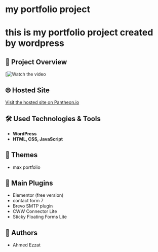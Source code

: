 # my portfolio project

# this is my portfolio project created by wordpress

## 🎥 Project Overview
[![Watch the video](https://youtu.be/SFgUHBZwacA)

## 🌐 Hosted Site
[Visit the hosted site on Pantheon.io](https://dev-my-portfolio-site-201.pantheonsite.io/)

## 🛠️ Used Technologies & Tools
- **WordPress**
- **HTML, CSS, JavaScript**

## 🎨 Themes
- max portfolio

## 🔌 Main Plugins
- Elementor (free version)
- contact form 7
- Brevo SMTP plugin
- CWW Connector Lite
- Sticky Floating Forms Lite

## 👥 Authors
- Ahmed Ezzat
